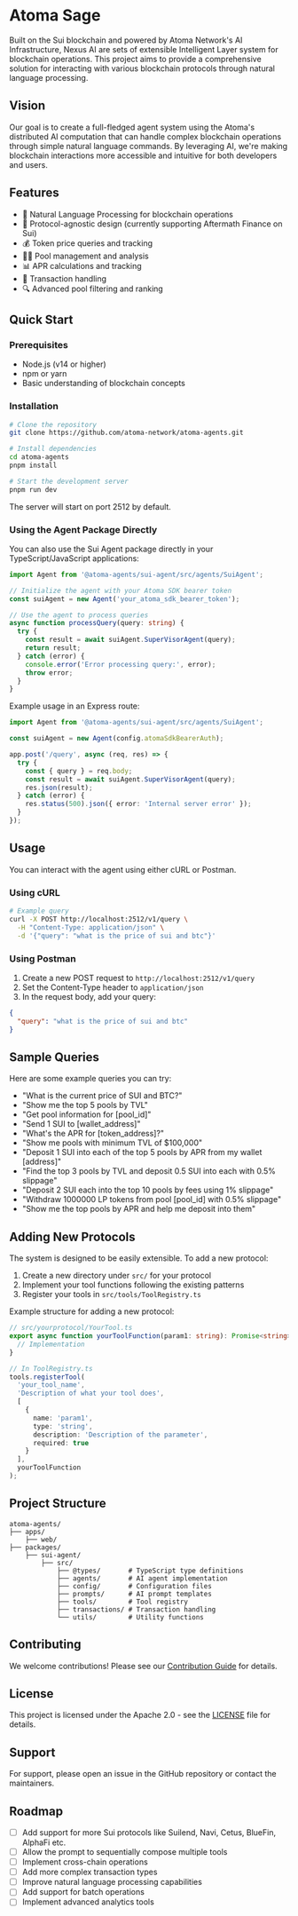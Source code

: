 # Atoma Sage

Built on the Sui blockchain and powered by Atoma Network's AI Infrastructure, Nexus AI are sets of extensible Intelligent Layer system for blockchain operations. This project aims to provide a comprehensive solution for interacting with various blockchain protocols through natural language processing.

## Vision

Our goal is to create a full-fledged agent system using the Atoma's distributed AI computation that can handle complex blockchain operations through simple natural language commands. By leveraging AI, we're making blockchain interactions more accessible and intuitive for both developers and users.

## Features

- 🤖 Natural Language Processing for blockchain operations
- 🔄 Protocol-agnostic design (currently supporting Aftermath Finance on Sui)
- 💰 Token price queries and tracking
- 🏊‍♂️ Pool management and analysis
- 📊 APR calculations and tracking
- 💸 Transaction handling
- 🔍 Advanced pool filtering and ranking

## Quick Start

### Prerequisites

- Node.js (v14 or higher)
- npm or yarn
- Basic understanding of blockchain concepts

### Installation

```bash
# Clone the repository
git clone https://github.com/atoma-network/atoma-agents.git

# Install dependencies
cd atoma-agents
pnpm install

# Start the development server
pnpm run dev
```

The server will start on port 2512 by default.

### Using the Agent Package Directly

You can also use the Sui Agent package directly in your TypeScript/JavaScript applications:

```typescript
import Agent from '@atoma-agents/sui-agent/src/agents/SuiAgent';

// Initialize the agent with your Atoma SDK bearer token
const suiAgent = new Agent('your_atoma_sdk_bearer_token');

// Use the agent to process queries
async function processQuery(query: string) {
  try {
    const result = await suiAgent.SuperVisorAgent(query);
    return result;
  } catch (error) {
    console.error('Error processing query:', error);
    throw error;
  }
}
```

Example usage in an Express route:

```typescript
import Agent from '@atoma-agents/sui-agent/src/agents/SuiAgent';

const suiAgent = new Agent(config.atomaSdkBearerAuth);

app.post('/query', async (req, res) => {
  try {
    const { query } = req.body;
    const result = await suiAgent.SuperVisorAgent(query);
    res.json(result);
  } catch (error) {
    res.status(500).json({ error: 'Internal server error' });
  }
});
```

## Usage

You can interact with the agent using either cURL or Postman.

### Using cURL

```bash
# Example query
curl -X POST http://localhost:2512/v1/query \
  -H "Content-Type: application/json" \
  -d '{"query": "what is the price of sui and btc"}'
```

### Using Postman

1. Create a new POST request to `http://localhost:2512/v1/query`
2. Set the Content-Type header to `application/json`
3. In the request body, add your query:

```json
{
  "query": "what is the price of sui and btc"
}
```

## Sample Queries

Here are some example queries you can try:

- "What is the current price of SUI and BTC?"
- "Show me the top 5 pools by TVL"
- "Get pool information for [pool_id]"
- "Send 1 SUI to [wallet_address]"
- "What's the APR for [token_address]?"
- "Show me pools with minimum TVL of $100,000"
- "Deposit 1 SUI into each of the top 5 pools by APR from my wallet [address]"
- "Find the top 3 pools by TVL and deposit 0.5 SUI into each with 0.5% slippage"
- "Deposit 2 SUI each into the top 10 pools by fees using 1% slippage"
- "Withdraw 1000000 LP tokens from pool [pool_id] with 0.5% slippage"
- "Show me the top pools by APR and help me deposit into them"

## Adding New Protocols

The system is designed to be easily extensible. To add a new protocol:

1. Create a new directory under `src/` for your protocol
2. Implement your tool functions following the existing patterns
3. Register your tools in `src/tools/ToolRegistry.ts`

Example structure for adding a new protocol:

```typescript
// src/yourprotocol/YourTool.ts
export async function yourToolFunction(param1: string): Promise<string> {
  // Implementation
}

// In ToolRegistry.ts
tools.registerTool(
  'your_tool_name',
  'Description of what your tool does',
  [
    {
      name: 'param1',
      type: 'string',
      description: 'Description of the parameter',
      required: true
    }
  ],
  yourToolFunction
);
```

## Project Structure

```
atoma-agents/
├── apps/
    ├── web/
├── packages/
    ├── sui-agent/
        ├── src/
            ├── @types/       # TypeScript type definitions
            ├── agents/       # AI agent implementation
            ├── config/       # Configuration files
            ├── prompts/      # AI prompt templates
            ├── tools/        # Tool registry
            ├── transactions/ # Transaction handling
            └── utils/        # Utility functions
```

## Contributing

We welcome contributions! Please see our [Contribution Guide](CONTRIBUTING.md) for details.

## License

This project is licensed under the Apache 2.0 - see the [LICENSE](LICENSE) file for details.

## Support

For support, please open an issue in the GitHub repository or contact the maintainers.

## Roadmap

- [ ] Add support for more Sui protocols like Suilend, Navi, Cetus, BlueFin, AlphaFi etc.
- [ ] Allow the prompt to sequentially compose multiple tools
- [ ] Implement cross-chain operations
- [ ] Add more complex transaction types
- [ ] Improve natural language processing capabilities
- [ ] Add support for batch operations
- [ ] Implement advanced analytics tools
